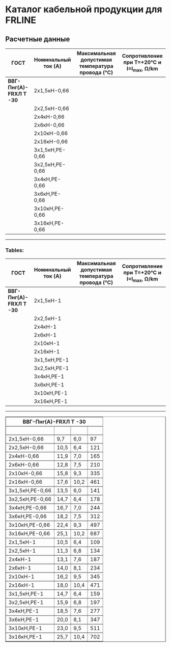 # Каталог кабельной продукции для FRLINE  
## Расчетные данные  

| ГОСТ | Номинальный ток (A) | Максимальная допустимая температура провода (°C) | Сопротивление при T=+20°C и I=I<sub>max</sub>, Ω/km |
|------|---------------------|---------------------------------------------|------------------------------------------------|
| **ВВГ-Пнг(А)-FRХЛ Т -30** | 2x1,5кН-0,66 |                                    |                                                   |
|                              | 2x2,5кН-0,66 |                                    |                                                   |
|                              | 2x4кН-0,66 |                                    |                                                   |
|                              | 2x6кН-0,66 |                                    |                                                   |
|                              | 2x10кН-0,66 |                                    |                                                   |
|                              | 2x16кН-0,66 |                                    |                                                   |
|                              | 3x1,5кН,PE-0,66 |                                |                                                   |
|                              | 3x2,5кН,PE-0,66 |                                |                                                   |
|                              | 3x4кН,PE-0,66 |                                |                                                   |
|                              | 3x6кН,PE-0,66 |                                |                                                   |
|                              | 3x10кН,PE-0,66 |                               |                                                   |
|                              | 3x16кН,PE-0,66 |                               |                                                   |

---

### Tables:

| ГОСТ | Номинальный ток (A) | Максимальная допустимая температура провода (°C) | Сопротивление при T=+20°C и I=I<sub>max</sub>, Ω/km |
|------|--------------------|----------------------------------------------|--------------------------------------------------|
| **ВВГ-Пнг(А)-FRХЛ Т -30** | 2x1,5кН-1 |                                     |                                               |
|                          | 2x2,5кН-1 |                                     |                                               |
|                          | 2x4кН-1 |                                      |                                               |
|                          | 2x6кН-1 |                                      |                                               |
|                          | 2x10кН-1 |                                     |                                               |
|                          | 2x16кН-1 |                                     |                                               |
|                          | 3x1,5кН,PE-1 |                                 |                                               |
|                          | 3x2,5кН,PE-1 |                                 |                                               |
|                          | 3x4кН,PE-1 |                                  |                                               |
|                          | 3x6кН,PE-1 |                                  |                                               |
|                          | 3x10кН,PE-1 |                                 |                                               |
|                          | 3x16кН,PE-1 |                                 |                                               |

---
<table border="1" style="border-collapse: collapse;">
<tr><th colspan="4">ВВГ-Пнг(А)-FRХЛ Т -30</th></tr>
<tr><td>&nbsp;</td><td>&nbsp;</td><td>&nbsp;</td><td>&nbsp;</td></tr>
<tr><td>2x1,5кН-0,66</td><td>9,7</td><td>6,0</td><td>97</td></tr>
<tr><td>2x2,5кН-0,66</td><td>10,5</td><td>6,4</td><td>121</td></tr>
<tr><td>2x4кН-0,66</td><td>11,9</td><td>7,0</td><td>165</td></tr>
<tr><td>2x6кН-0,66</td><td>12,8</td><td>7,5</td><td>210</td></tr>
<tr><td>2x10кН-0,66</td><td>15,8</td><td>9,3</td><td>335</td></tr>
<tr><td>2x16кН-0,66</td><td>17,6</td><td>10,2</td><td>461</td></tr>
<tr><td>3x1,5кН,PE-0,66</td><td>13,5</td><td>6,0</td><td>141</td></tr>
<tr><td>3x2,5кН,PE-0,66</td><td>14,7</td><td>6,4</td><td>178</td></tr>
<tr><td>3x4кН,PE-0,66</td><td>16,7</td><td>7,0</td><td>244</td></tr>
<tr><td>3x6кН,PE-0,66</td><td>18,2</td><td>7,5</td><td>312</td></tr>
<tr><td>3x10кН,PE-0,66</td><td>22,4</td><td>9,3</td><td>497</td></tr>
<tr><td>3x16кН,PE-0,66</td><td>25,1</td><td>10,2</td><td>687</td></tr>

<tr><td>2x1,5кН-1</td><td>10,5</td><td>6,4</td><td>109</td></tr>
<tr><td>2x2,5кН-1</td><td>11,3</td><td>6,8</td><td>134</td></tr>
<tr><td>2x4кН-1</td><td>13,1</td><td>7,6</td><td>187</td></tr>
<tr><td>2x6кН-1</td><td>14,0</td><td>8,1</td><td>234</td></tr>
<tr><td>2x10кН-1</td><td>16,2</td><td>9,5</td><td>345</td></tr>
<tr><td>2x16кН-1</td><td>18,0</td><td>10,4</td><td>471</td></tr>
<tr><td>3x1,5кН,PE-1</td><td>14,7</td><td>6,4</td><td>159</td></tr>
<tr><td>3x2,5кН,PE-1</td><td>15,9</td><td>6,8</td><td>197</td></tr>
<tr><td>3x4кН,PE-1</td><td>18,5</td><td>7,6</td><td>277</td></tr>
<tr><td>3x6кН,PE-1</td><td>20,0</td><td>8,1</td><td>347</td></tr>
<tr><td>3x10кН,PE-1</td><td>23,0</td><td>9,5</td><td>511</td></tr>
<tr><td>3x16кН,PE-1</td><td>25,7</td><td>10,4</td><td>702</td></tr>